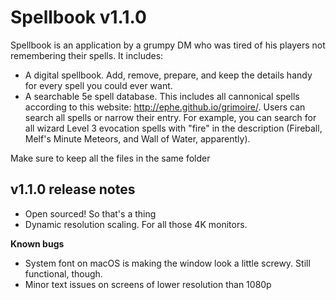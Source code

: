 # Spellbook v1.1.0
Spellbook is an application by a grumpy DM who was tired of his players not remembering their spells. It includes:
* A digital spellbook. Add, remove, prepare, and keep the details handy for every spell you could ever want.
* A searchable 5e spell database. This includes all cannonical spells according to this website: http://ephe.github.io/grimoire/. Users can search all spells or narrow their entry. For example, you can search for all wizard Level 3 evocation spells with "fire" in the description (Fireball, Melf's Minute Meteors, and Wall of Water, apparently).

Make sure to keep all the files in the same folder

v1.1.0 release notes
-------------------------
* Open sourced! So that's a thing
* Dynamic resolution scaling. For all those 4K monitors.

**Known bugs** 
* System font on macOS is making the window look a little screwy. Still functional, though.
* Minor text issues on screens of lower resolution than 1080p
